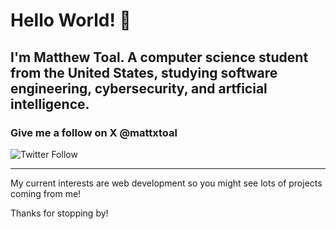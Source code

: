 # Hello World! 👋

## I'm Matthew Toal. A computer science student from the United States, studying software engineering, cybersecurity, and artficial intelligence.

### Give me a follow on X @mattxtoal
![Twitter Follow](https://img.shields.io/twitter/follow/mattxtoal)

---

My current interests are web development so you might see lots of projects coming from me!

Thanks for stopping by!
